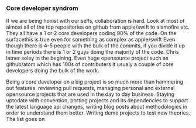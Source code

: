 
### Core developer syndrom 
If we are being honist with our selfs, collaboration is hard. Look at most of almost all of the top repositories on github from apple/swift to alamofire etc. They all have a 1 or 2 core developers coding 90% of the code. On the surfacethis is true even for something as complex as apple/swift Even though there is 4-5 people with the bulk of the commits, if you divide it up in time periods there is 1 or 2 guys doing the majority of the code. Chris latner soley in the begining. Even huge opensource project such as github/atom which has 100s of contributers it usualy a couple of core developers doing the bulk of the work. 

Being a core developer on a big project is so much more than hammering out features. reviewing pull requests, managing personal and external opensource projects that are used in the day to day business. Staying uptodate with convention,  porting projects and its dependencies to support the latest language api changes, writing blog posts about methodologies in order to understand them better. Writing demo projects to test new theories. The list goes on